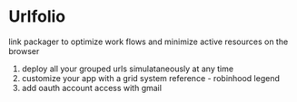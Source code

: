 # Urlfolio
link packager to optimize work flows and minimize active resources on the browser



1. deploy all your grouped urls simulataneously at any time
2. customize your app with a grid system
    reference - robinhood legend
3. add oauth account access with gmail
